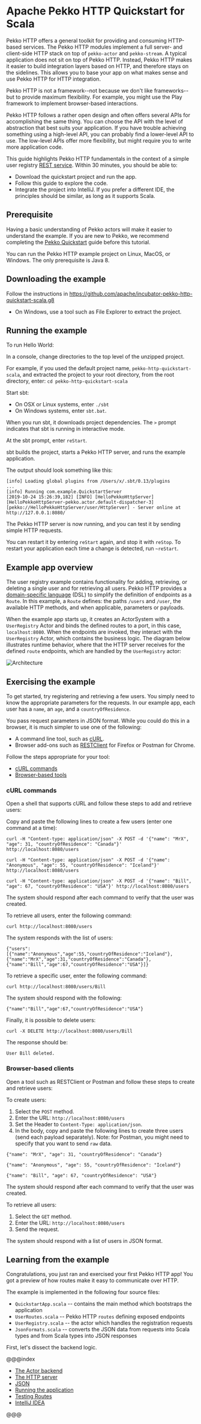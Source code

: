 # Apache Pekko HTTP Quickstart for Scala

Pekko HTTP offers a general toolkit for providing and consuming HTTP-based services. The Pekko HTTP modules implement a full server- and client-side HTTP stack on top of `pekko-actor` and `pekko-stream`. A typical application does not sit on top of Pekko HTTP. Instead, Pekko HTTP makes it easier to build integration layers based on HTTP, and therefore stays on the sidelines. This allows you to base your app on what makes sense and use Pekko HTTP for HTTP integration.

Pekko HTTP is not a framework--not because we don't like frameworks--but to provide maximum flexibility. For example, you might use the Play framework to implement browser-based interactions.

Pekko HTTP follows a rather open design and often offers several APIs for accomplishing the same thing. You can choose the API with the level of abstraction that best suits your application.  If you have trouble achieving something using a high-level API, you can probably find a lower-level API to use. The low-level APIs offer more flexibility, but might require you to write more application code.

This guide highlights Pekko HTTP fundamentals in the context of a simple user registry [REST service](https://en.wikipedia.org/wiki/Representational_state_transfer). Within 30 minutes, you should be able to:

* Download the quickstart project and run the app.
* Follow this guide to explore the code.
* Integrate the project into IntelliJ. If you prefer a different IDE, the principles should be similar, as long as it supports Scala.

## Prerequisite

Having a basic understanding of Pekko actors will make it easier to understand the example. If you are new to Pekko, we recommend completing the [Pekko Quickstart](https://developer.lightbend.com/guides/pekko-quickstart-scala/) guide before this tutorial.

You can run the Pekko HTTP example project on Linux, MacOS, or Windows. The only prerequisite is Java 8.

## Downloading the example

Follow the instructions in https://github.com/apache/incubator-pekko-http-quickstart-scala.g8

* On Windows, use a tool such as File Explorer to extract the project.

## Running the example

To run Hello World:

In a console, change directories to the top level of the unzipped project.

For example, if you used the default project name, `pekko-http-quickstart-scala`, and extracted the project to your root directory, from the root directory, enter: `cd pekko-http-quickstart-scala`

Start sbt:

  * On OSX or Linux systems, enter `./sbt`
  * On Windows systems, enter `sbt.bat`.

When you run sbt, it downloads project dependencies. The `>` prompt indicates that sbt is running in interactive mode.

At the sbt prompt, enter `reStart`.

sbt builds the project, starts a Pekko HTTP server, and runs the example application.

The output should look something like this:

```
[info] Loading global plugins from /Users/x/.sbt/0.13/plugins
...
[info] Running com.example.QuickstartServer
[2019-10-24 15:26:39,182] [INFO] [HelloPekkoHttpServer] [HelloPekkoHttpServer-pekko.actor.default-dispatcher-3] [pekko://HelloPekkoHttpServer/user/HttpServer] - Server online at http://127.0.0.1:8080/
```

The Pekko HTTP server is now running, and you can test it by sending simple HTTP requests.

You can restart it by entering `reStart` again, and stop it with `reStop`.
To restart your application each time a change is detected, run `~reStart`.

## Example app overview

The user registry example contains functionality for adding, retrieving, or deleting a single user and for  retrieving all users. Pekko HTTP provides a [domain-specific language](https://en.wikipedia.org/wiki/Domain-specific_language) (DSL) to simplify the definition of endpoints as a `Route`. In this example, a `Route` defines: the paths `/users` and `/user`, the available HTTP methods, and when applicable, parameters or payloads.

When the example app starts up, it creates an ActorSystem with a `UserRegistry` Actor and binds the defined routes to a port, in this case, `localhost:8080`. When the endpoints are invoked, they interact with the `UserRegistry` Actor, which contains the business logic. The diagram below illustrates runtime behavior, where that the HTTP server receives for the defined `route` endpoints, which are handled by the `UserRegistry` actor:

![Architecture](images/hello-akka-http.png)

## Exercising the example

To get started, try registering and retrieving a few users. You simply need to know the appropriate parameters for the requests. In our example app, each user has a  `name`, an  `age`, and a `countryOfResidence`.

You pass request parameters in JSON format. While you could do this in a browser, it is much simpler to use one of the following:

* A command line tool, such as [cURL](https://en.wikipedia.org/wiki/CURL).
* Browser add-ons such as [RESTClient](http://restclient.net/) for Firefox or Postman for Chrome.

Follow the steps appropriate for your tool:

* [cURL commands](#cURL-commands)
* [Browser-based tools](#Browser-based-tools)

### cURL commands

Open a shell that supports cURL and follow these steps to add and retrieve users:

Copy and paste the following lines to create a few users (enter one command at a time):

```
curl -H "Content-type: application/json" -X POST -d '{"name": "MrX", "age": 31, "countryOfResidence": "Canada"}' http://localhost:8080/users

curl -H "Content-type: application/json" -X POST -d '{"name": "Anonymous", "age": 55, "countryOfResidence": "Iceland"}' http://localhost:8080/users

curl -H "Content-type: application/json" -X POST -d '{"name": "Bill", "age": 67, "countryOfResidence": "USA"}' http://localhost:8080/users
```

The system should respond after each command to verify that the user was created.

To retrieve all users, enter the following command:

```
curl http://localhost:8080/users
```

The system responds with the list of users:

```
{"users":[{"name":"Anonymous","age":55,"countryOfResidence":"Iceland"},{"name":"MrX","age":31,"countryOfResidence":"Canada"},{"name":"Bill","age":67,"countryOfResidence":"USA"}]}
```

To retrieve a specific user, enter the following command:

```
curl http://localhost:8080/users/Bill
```

The system should respond with the following:

```
{"name":"Bill","age":67,"countryOfResidence":"USA"}
```

Finally, it is possible to delete users:

```
curl -X DELETE http://localhost:8080/users/Bill
```

The response should be:

```
User Bill deleted.
```

### Browser-based clients

Open a tool such as RESTClient or Postman and follow these steps to create and retrieve users:

To create users:

1. Select the `POST` method.
1. Enter the URL: `http://localhost:8080/users`
1. Set the Header to `Content-Type: application/json`.
1. In the body, copy and paste the following lines to create three users (send each payload separately). Note: for Postman, you might need to specify that you want to send `raw` data.

```
{"name": "MrX", "age": 31, "countryOfResidence": "Canada"}

{"name": "Anonymous", "age": 55, "countryOfResidence": "Iceland"}

{"name": "Bill", "age": 67, "countryOfResidence": "USA"}
```

The system should respond after each command to verify that the user was created.

To retrieve all users:

1. Select the `GET` method.
1. Enter the URL: `http://localhost:8080/users`
1. Send the request.

The system should respond with a list of users in JSON format.

## Learning from the example

Congratulations, you just ran and exercised your first Pekko HTTP app! You got a preview of how routes make it easy to communicate over HTTP.

The example is implemented in the following four source files:

* `QuickstartApp.scala` -- contains the main method which bootstraps the application 
* `UserRoutes.scala` -- Pekko HTTP `routes` defining exposed endpoints
* `UserRegistry.scala` -- the actor which handles the registration requests
* `JsonFormats.scala` -- converts the JSON data from requests into Scala types and from Scala types into JSON responses

First, let's dissect the backend logic.

@@@index

* [The Actor backend](backend-actor.md)
* [The HTTP server](http-server.md)
* [JSON](json.md)
* [Running the application](running-the-application.md)
* [Testing Routes](testing-routes.md)
* [IntelliJ IDEA](intellij-idea.md)

@@@
